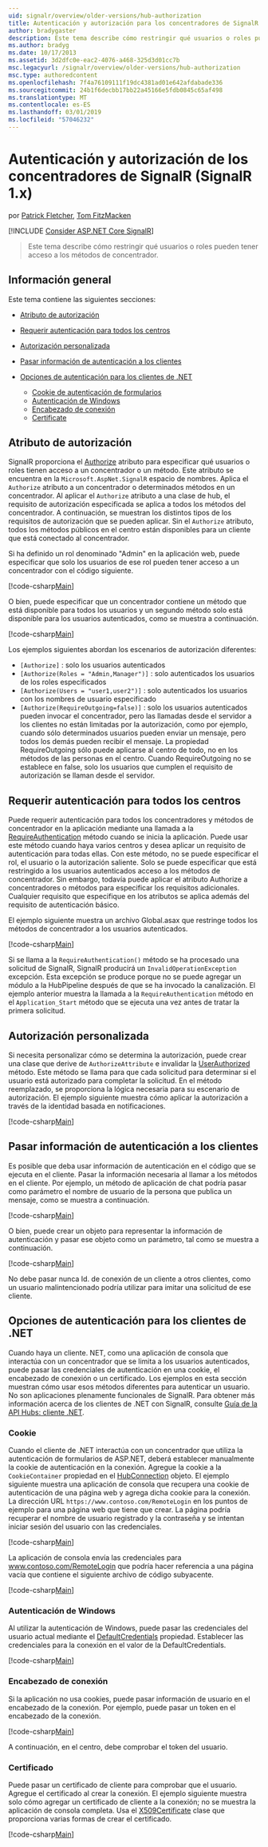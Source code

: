 ```yaml
---
uid: signalr/overview/older-versions/hub-authorization
title: Autenticación y autorización para los concentradores de SignalR (SignalR 1.x) | Microsoft Docs
author: bradygaster
description: Este tema describe cómo restringir qué usuarios o roles pueden tener acceso a los métodos de concentrador.
ms.author: bradyg
ms.date: 10/17/2013
ms.assetid: 3d2dfc0e-eac2-4076-a468-325d3d01cc7b
msc.legacyurl: /signalr/overview/older-versions/hub-authorization
msc.type: authoredcontent
ms.openlocfilehash: 7f4a76109111f19dc4381ad01e642afdabade336
ms.sourcegitcommit: 24b1f6decbb17bb22a45166e5fdb0845c65af498
ms.translationtype: MT
ms.contentlocale: es-ES
ms.lasthandoff: 03/01/2019
ms.locfileid: "57046232"
---
```

<a name="authentication-and-authorization-for-signalr-hubs-signalr-1x"></a>Autenticación y autorización de los concentradores de SignalR (SignalR 1.x)
====================
por [Patrick Fletcher](https://github.com/pfletcher), [Tom FitzMacken](https://github.com/tfitzmac)

[!INCLUDE [Consider ASP.NET Core SignalR](~/includes/signalr/signalr-version-disambiguation.md)]

> Este tema describe cómo restringir qué usuarios o roles pueden tener acceso a los métodos de concentrador.


## <a name="overview"></a>Información general

Este tema contiene las siguientes secciones:

- [Atributo de autorización](#authorizeattribute)
- [Requerir autenticación para todos los centros](#requireauth)
- [Autorización personalizada](#custom)
- [Pasar información de autenticación a los clientes](#passauth)
- [Opciones de autenticación para los clientes de .NET](#authoptions)

    - [Cookie de autenticación de formularios](#cookie)
    - [Autenticación de Windows](#windows)
    - [Encabezado de conexión](#header)
    - [Certificate](#certificate)

<a id="authorizeattribute"></a>

## <a name="authorize-attribute"></a>Atributo de autorización

SignalR proporciona el [Authorize](https://msdn.microsoft.com/library/microsoft.aspnet.signalr.authorizeattribute(v=vs.111).aspx) atributo para especificar qué usuarios o roles tienen acceso a un concentrador o un método. Este atributo se encuentra en la `Microsoft.AspNet.SignalR` espacio de nombres. Aplica el `Authorize` atributo a un concentrador o determinados métodos en un concentrador. Al aplicar el `Authorize` atributo a una clase de hub, el requisito de autorización especificada se aplica a todos los métodos del concentrador. A continuación, se muestran los distintos tipos de los requisitos de autorización que se pueden aplicar. Sin el `Authorize` atributo, todos los métodos públicos en el centro están disponibles para un cliente que está conectado al concentrador.

Si ha definido un rol denominado "Admin" en la aplicación web, puede especificar que solo los usuarios de ese rol pueden tener acceso a un concentrador con el código siguiente.

[!code-csharp[Main](hub-authorization/samples/sample1.cs)]

O bien, puede especificar que un concentrador contiene un método que está disponible para todos los usuarios y un segundo método solo está disponible para los usuarios autenticados, como se muestra a continuación.

[!code-csharp[Main](hub-authorization/samples/sample2.cs)]

Los ejemplos siguientes abordan los escenarios de autorización diferentes:

- `[Authorize]` : solo los usuarios autenticados
- `[Authorize(Roles = "Admin,Manager")]` : solo autenticados los usuarios de los roles especificados
- `[Authorize(Users = "user1,user2")]` : solo autenticados los usuarios con los nombres de usuario especificado
- `[Authorize(RequireOutgoing=false)]` : solo los usuarios autenticados pueden invocar el concentrador, pero las llamadas desde el servidor a los clientes no están limitadas por la autorización, como por ejemplo, cuando sólo determinados usuarios pueden enviar un mensaje, pero todos los demás pueden recibir el mensaje. La propiedad RequireOutgoing sólo puede aplicarse al centro de todo, no en los métodos de las personas en el centro. Cuando RequireOutgoing no se establece en false, solo los usuarios que cumplen el requisito de autorización se llaman desde el servidor.

<a id="requireauth"></a>

## <a name="require-authentication-for-all-hubs"></a>Requerir autenticación para todos los centros

Puede requerir autenticación para todos los concentradores y métodos de concentrador en la aplicación mediante una llamada a la [RequireAuthentication](https://msdn.microsoft.com/library/microsoft.aspnet.signalr.hubpipelineextensions.requireauthentication(v=vs.111).aspx) método cuando se inicia la aplicación. Puede usar este método cuando haya varios centros y desea aplicar un requisito de autenticación para todas ellas. Con este método, no se puede especificar el rol, el usuario o la autorización saliente. Solo se puede especificar que está restringido a los usuarios autenticados acceso a los métodos de concentrador. Sin embargo, todavía puede aplicar el atributo Authorize a concentradores o métodos para especificar los requisitos adicionales. Cualquier requisito que especifique en los atributos se aplica además del requisito de autenticación básico.

El ejemplo siguiente muestra un archivo Global.asax que restringe todos los métodos de concentrador a los usuarios autenticados.

[!code-csharp[Main](hub-authorization/samples/sample3.cs)]

Si se llama a la `RequireAuthentication()` método se ha procesado una solicitud de SignalR, SignalR producirá un `InvalidOperationException` excepción. Esta excepción se produce porque no se puede agregar un módulo a la HubPipeline después de que se ha invocado la canalización. El ejemplo anterior muestra la llamada a la `RequireAuthentication` método en el `Application_Start` método que se ejecuta una vez antes de tratar la primera solicitud.

<a id="custom"></a>

## <a name="customized-authorization"></a>Autorización personalizada

Si necesita personalizar cómo se determina la autorización, puede crear una clase que derive de `AuthorizeAttribute` e invalidar la [UserAuthorized](https://msdn.microsoft.com/library/microsoft.aspnet.signalr.authorizeattribute.userauthorized(v=vs.111).aspx) método. Este método se llama para que cada solicitud para determinar si el usuario está autorizado para completar la solicitud. En el método reemplazado, se proporciona la lógica necesaria para su escenario de autorización. El ejemplo siguiente muestra cómo aplicar la autorización a través de la identidad basada en notificaciones.

[!code-csharp[Main](hub-authorization/samples/sample4.cs)]

<a id="passauth"></a>

## <a name="pass-authentication-information-to-clients"></a>Pasar información de autenticación a los clientes

Es posible que deba usar información de autenticación en el código que se ejecuta en el cliente. Pasar la información necesaria al llamar a los métodos en el cliente. Por ejemplo, un método de aplicación de chat podría pasar como parámetro el nombre de usuario de la persona que publica un mensaje, como se muestra a continuación.

[!code-csharp[Main](hub-authorization/samples/sample5.cs)]

O bien, puede crear un objeto para representar la información de autenticación y pasar ese objeto como un parámetro, tal como se muestra a continuación.

[!code-csharp[Main](hub-authorization/samples/sample6.cs)]

No debe pasar nunca Id. de conexión de un cliente a otros clientes, como un usuario malintencionado podría utilizar para imitar una solicitud de ese cliente.

<a id="authoptions"></a>

## <a name="authentication-options-for-net-clients"></a>Opciones de autenticación para los clientes de .NET

Cuando haya un cliente. NET, como una aplicación de consola que interactúa con un concentrador que se limita a los usuarios autenticados, puede pasar las credenciales de autenticación en una cookie, el encabezado de conexión o un certificado. Los ejemplos en esta sección muestran cómo usar esos métodos diferentes para autenticar un usuario. No son aplicaciones plenamente funcionales de SignalR. Para obtener más información acerca de los clientes de .NET con SignalR, consulte [Guía de la API Hubs: cliente .NET](../guide-to-the-api/hubs-api-guide-net-client.md).

<a id="cookie"></a>

### <a name="cookie"></a>Cookie

Cuando el cliente de .NET interactúa con un concentrador que utiliza la autenticación de formularios de ASP.NET, deberá establecer manualmente la cookie de autenticación en la conexión. Agregue la cookie a la `CookieContainer` propiedad en el [HubConnection](https://msdn.microsoft.com/library/microsoft.aspnet.signalr.client.hubs.hubconnection(v=vs.111).aspx) objeto. El ejemplo siguiente muestra una aplicación de consola que recupera una cookie de autenticación de una página web y agrega dicha cookie para la conexión. La dirección URL `https://www.contoso.com/RemoteLogin` en los puntos de ejemplo para una página web que tiene que crear. La página podría recuperar el nombre de usuario registrado y la contraseña y se intentan iniciar sesión del usuario con las credenciales.

[!code-csharp[Main](hub-authorization/samples/sample7.cs)]

La aplicación de consola envía las credenciales para www.contoso.com/RemoteLogin que podría hacer referencia a una página vacía que contiene el siguiente archivo de código subyacente.

[!code-csharp[Main](hub-authorization/samples/sample8.cs)]

<a id="windows"></a>

### <a name="windows-authentication"></a>Autenticación de Windows

Al utilizar la autenticación de Windows, puede pasar las credenciales del usuario actual mediante el [DefaultCredentials](https://msdn.microsoft.com/library/system.net.credentialcache.defaultcredentials.aspx) propiedad. Establecer las credenciales para la conexión en el valor de la DefaultCredentials.

[!code-csharp[Main](hub-authorization/samples/sample9.cs?highlight=6)]

<a id="header"></a>

### <a name="connection-header"></a>Encabezado de conexión

Si la aplicación no usa cookies, puede pasar información de usuario en el encabezado de la conexión. Por ejemplo, puede pasar un token en el encabezado de la conexión.

[!code-csharp[Main](hub-authorization/samples/sample10.cs?highlight=6)]

A continuación, en el centro, debe comprobar el token del usuario.

<a id="certificate"></a>

### <a name="certificate"></a>Certificado

Puede pasar un certificado de cliente para comprobar que el usuario. Agregue el certificado al crear la conexión. El ejemplo siguiente muestra solo cómo agregar un certificado de cliente a la conexión; no se muestra la aplicación de consola completa. Usa el [X509Certificate](https://msdn.microsoft.com/library/system.security.cryptography.x509certificates.x509certificate.aspx) clase que proporciona varias formas de crear el certificado.

[!code-csharp[Main](hub-authorization/samples/sample11.cs?highlight=6)]
